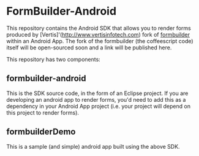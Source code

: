 FormBuilder-Android
===================
This repository contains the Android SDK that allows you to render forms produced by [Vertis]'(http://www.vertisinfotech.com) fork of [formbuilder](https://github.com/dobtco/formbuilder) within an Android App. The fork of the formbuilder (the coffeescript code) itself will be open-sourced soon and a link will be published here.

This repository has two components:
## formbuilder-android
This is the SDK source code, in the form of an Eclipse project. If you are developing an android app to render forms, you'd need to add this as a dependency in your Android App project (i.e. your project will depend on this project to render forms).
## formbuilderDemo
This is a sample (and simple) android app built using the above SDK.
